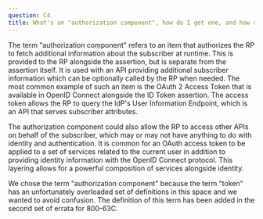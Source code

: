 ```yaml
---
question: C4
title: What's an "authorization component", how do I get one, and how do I use it?
---
```

The term "authorization component" refers to an item that authorizes the RP to fetch additional information about the subscriber at runtime. This is provided to the RP alongside the assertion, but is separate from the assertion itself. It is used with an API providing additional subscriber information which can be optionally called by the RP when needed. The most common example of such an item is the OAuth 2 Access Token that is available in OpenID Connect alongside the ID Token assertion. The access token allows the RP to query the IdP's User Information Endpoint, which is an API that serves subscriber attributes. 

The authorization component could also allow the RP to access other APIs on behalf of the subscriber, which may or may not have anything to do with identity and authentication. It is common for an OAuth access token to be applied to a set of services related to the current user in addition to providing identity information with the OpenID Connect protocol. This layering allows for a powerful composition of services alongside identity.

We chose the term "authorization component" because the term "token" has an unfortunately overloaded set of definitions in this space and we wanted to avoid confusion. The definition of this term has been added in the second set of errata for 800-63C.

